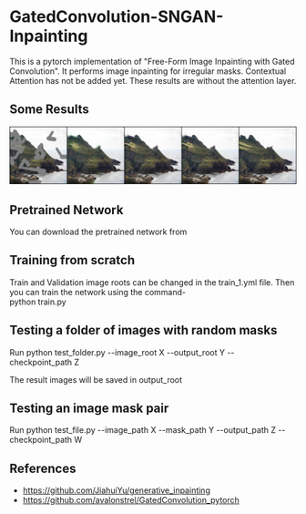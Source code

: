 # GatedConvolution-SNGAN-Inpainting
This is a pytorch implementation of "Free-Form Image Inpainting with Gated Convolution". It performs image inpainting for irregular masks. Contextual Attention has not be added yet. These results are without the attention layer.

## Some Results
![GitHub Logo](https://github.com/SakhiStuti/GatedConvolution-SNGAN-Inpainting/blob/master/results/24.png)



## Pretrained Network
You can download the pretrained network from 

## Training from scratch
Train and Validation image roots can be changed in the train_1.yml file. Then you can train the network using the command-  
python train.py

## Testing a folder of images with random masks
Run python test_folder.py --image_root X --output_root Y --checkpoint_path Z  

The result images will be saved in output_root

## Testing an image mask pair
Run python test_file.py --image_path X --mask_path Y --output_path Z --checkpoint_path W

## References
* https://github.com/JiahuiYu/generative_inpainting
* https://github.com/avalonstrel/GatedConvolution_pytorch
